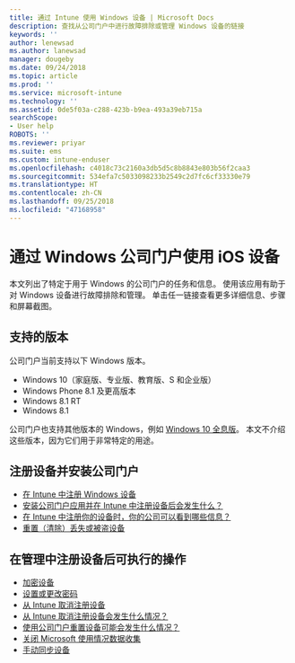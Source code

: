 ```yaml
---
title: 通过 Intune 使用 Windows 设备 | Microsoft Docs
description: 查找从公司门户中进行故障排除或管理 Windows 设备的链接
keywords: ''
author: lenewsad
ms.author: lanewsad
manager: dougeby
ms.date: 09/24/2018
ms.topic: article
ms.prod: ''
ms.service: microsoft-intune
ms.technology: ''
ms.assetid: 0de5f03a-c288-423b-b9ea-493a39eb715a
searchScope:
- User help
ROBOTS: ''
ms.reviewer: priyar
ms.suite: ems
ms.custom: intune-enduser
ms.openlocfilehash: c4018c73c2160a3db5d5c8b8843e803b56f2caa3
ms.sourcegitcommit: 534efa7c5033098233b2549c2d7fc6cf33330e79
ms.translationtype: HT
ms.contentlocale: zh-CN
ms.lasthandoff: 09/25/2018
ms.locfileid: "47168958"
---
```

# <a name="using-your-windows-device-with-intune-company-portal"></a>通过 Windows 公司门户使用 iOS 设备

本文列出了特定于用于 Windows 的公司门户的任务和信息。 使用该应用有助于对 Windows 设备进行故障排除和管理。 单击任一链接查看更多详细信息、步骤和屏幕截图。  

## <a name="supported-versions"></a>支持的版本

公司门户当前支持以下 Windows 版本。

* Windows 10（家庭版、专业版、教育版、S 和企业版）
* Windows Phone 8.1 及更高版本
* Windows 8.1 RT
* Windows 8.1

公司门户也支持其他版本的 Windows，例如 [Windows 10 全息版](https://www.microsoft.com/hololens)。 本文不介绍这些版本，因为它们用于非常特定的用途。

## <a name="enrolling-your-device-and-installing-the-company-portal"></a>注册设备并安装公司门户

- [在 Intune 中注册 Windows 设备](enroll-your-device-in-intune-windows.md)
- [安装公司门户应用并在 Intune 中注册设备后会发生什么？](what-happens-if-you-install-the-company-portal-app-and-enroll-your-device-in-intune-windows.md)
- [在 Intune 中注册你的设备时，你的公司可以看到哪些信息？](what-info-can-your-company-see-when-you-enroll-your-device-in-intune.md)
- [重置（清除）丢失或被盗设备](reset-erase-your-device-cpwebsite.md)

## <a name="things-you-can-do-after-your-device-is-enrolled-in-management"></a>在管理中注册设备后可执行的操作

- [加密设备](encrypt-your-device-windows.md)
- [设置或更改密码](set-or-change-your-password-windows.md)
- [从 Intune 取消注册设备](unenroll-your-device-from-intune-windows.md)
- [从 Intune 取消注册设备会发生什么情况？](what-happens-if-you-unenroll-your-device-from-intune-windows.md)
- [使用公司门户重置设备可能会发生什么情况？](what-happens-if-you-reset-your-device-using-the-company-portal-windows.md)
- [关闭 Microsoft 使用情况数据收集](turn-off-microsoft-usage-data-collection-windows.md)
- [手动同步设备](sync-your-device-manually-windows.md)
